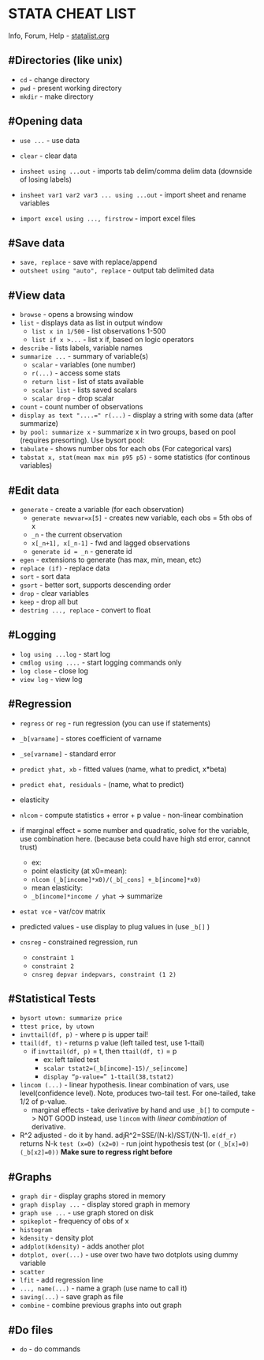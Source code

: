 STATA CHEAT LIST
================

Info, Forum, Help - [statalist.org](http://statalist.org)

#Directories (like unix)
------------------------

* `cd` - change directory
* `pwd` - present working directory
* `mkdir` - make directory

#Opening data
-------------

* `use ...` - use data
* `clear` - clear data
* `insheet using ...out` - imports tab delim/comma delim data (downside of losing labels)
* `insheet var1 var2 var3 ... using ...out` - import sheet and rename variables

* `import excel using ..., firstrow` - import excel files


#Save data
----------

* `save, replace` - save with replace/append
* `outsheet using "auto", replace` - output tab delimited data

#View data
----------

*	`browse` - opens a browsing window
*	`list` - displays data as list in output window
	* `list x in 1/500` - list observations 1-500
	* `list if x >...` - list x if, based on logic operators
* `describe` - lists labels, variable names
* `summarize ...` - summary of variable(s)
	* `scalar` - variables (one number)
	* `r(...)` - access some stats
	* `return list` - list of stats available
	* `scalar list` - lists saved scalars
	* `scalar drop` - drop scalar
* `count` - count number of observations
* `display as text "....=" r(...)` - display a string with some data (after summarize)
* `by pool: summarize x` - summarize x in two groups, based on pool (requires presorting). Use bysort pool:
* `tabulate` - shows number obs for each obs (For categorical vars)
* `tabstat x, stat(mean max min p95 p5)` - some statistics (for continous variables)

#Edit data
----------

* `generate` - create a variable (for each observation)
	* `generate newvar=x[5]` - creates new variable, each obs = 5th obs of x
	*	`_n` - the current observation
	*	`x[_n+1], x[_n-1]` - fwd and lagged observations
	*	`generate id = _n` - generate id 
* `egen` - extensions to generate (has max, min, mean, etc)
* `replace (if)` - replace data
* `sort` - sort data
* `gsort` - better sort, supports descending order
* `drop` - clear variables
* `keep` - drop all but
* `destring ..., replace` - convert to float 


#Logging
--------

* `log using ...log` - start log
* `cmdlog using ....` - start logging commands only
* `log close` - close log
* `view log` - view log


#Regression
-----------
* `regress` or `reg` - run regression (you can use if statements)
* `_b[varname]` - stores coefficient of varname
* `_se[varname]` - standard error
* `predict yhat, xb` - fitted values (name, what to predict, x*beta)
* `predict ehat, residuals` - (name, what to predict)

* elasticity
* `nlcom` - compute statistics + error + p value - non-linear combination
* if marginal effect = some number and quadratic, solve for the variable, use combination here.
(because beta could have high std error, cannot trust)
	* ex:
	* point elasticity (at x0=mean):
	* `nlcom (_b[income]*x0)/(_b[_cons] +_b[income]*x0)`
	* mean elasticity:
	* `_b[income]*income / yhat` -> summarize
* `estat vce` - var/cov matrix
* predicted values - use display to plug values in (use `_b[]`	)
* `cnsreg` - constrained regression, run 
	* `constraint 1`
	* `constraint 2`
	* `cnsreg depvar indepvars, constraint (1 2)`

#Statistical Tests
------------------

* `bysort utown: summarize price`
* `ttest price, by utown`
* `invttail(df, p)` - where p is upper tail!
* `ttail(df, t)` - returns p value (left tailed test, use 1-ttail)
	* if `invttail(df, p)` = t, then `ttail(df, t)` = p
		* ex: left tailed test
		* `scalar tstat2=(_b[income]-15)/_se[income]`
		* `display “p-value=” 1-ttail(38,tstat2)`
* `lincom (...)` - linear hypothesis. linear combination of vars, use level(confidence level). Note, produces two-tail test. For one-tailed, take 1/2 of p-value.
	* marginal effects - take derivative by hand and use `_b[]` to compute -> NOT GOOD
	instead, use `lincom` with *linear combination* of derivative.
* R^2 adjusted - do it by hand. adjR^2=SSE/(N-k)/SST/(N-1). `e(df_r)` returns N-k
`test (x=0) (x2=0)` - run joint hypothesis test (or `(_b[x]=0) (_b[x2]=0))` **Make sure to regress right before**


#Graphs
--------

* `graph dir` - display graphs stored in memory
* `graph display ...` - display stored graph in memory
* `graph use ...`  - use graph stored on disk
* `spikeplot` - frequency of obs of x
* `histogram`
* `kdensity` - density plot
* `addplot(kdensity)` - adds another plot
* `dotplot, over(...)` - use over two have two dotplots using dummy variable
* `scatter`
* `lfit` - add regression line
* `..., name(...)` - name a graph (use name to call it)
* `saving(...)` - save graph as file
* `combine` - combine previous graphs into out graph

#Do files
---------

* `do` - do commands

